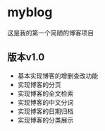 # myblog
这是我的第一个简陋的博客项目
## 版本v1.0
- 基本实现博客的增删查改功能
- 实现博客的分页
- 实现博客的全文检索
- 实现博客的中文分词
- 实现博客的日期归档
- 实现博客的分类展示